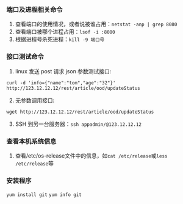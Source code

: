 <!--
 * @Author: songyipeng
 * @Date: 2022-08-19 09:29:58
-->

### 端口及进程相关命令

1. 查看端口的使用情况，或者说被谁占用：`netstat -anp | grep 8080`
2. 查看端口被哪个进程占用：`lsof -i :8080`
3. 根据进程号杀死进程：`kill -9 端口号`

### 接口测试命令

1. linux 发送 post 请求 json 参数测试接口:

```
curl -d 'info={"name":"tom","age":"32"}' http://123.12.12.12/rest/article/ood/updateStatus
```

2. 无参数调用接口:

```
wget http://123.12.12.12/rest/article/ood/updateStatus
```

3. SSH 到另一台服务器：`ssh appadmin/@123.12.12.12`

### 查看本机系统信息

1. 查看/etc/os-release文件中的信息，如`cat /etc/release`或`less /etc/release`等

### 安装程序

`yum install git`
`yum info git`